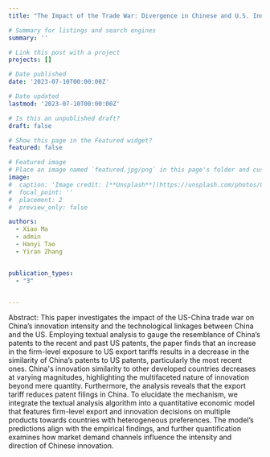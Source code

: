 ```yaml
---
title: "The Impact of the Trade War: Divergence in Chinese and U.S. Innovations in the Post-Conflict Era"

# Summary for listings and search engines
summary: ''

# Link this post with a project
projects: []

# Date published
date: '2023-07-10T00:00:00Z'

# Date updated
lastmod: '2023-07-10T00:00:00Z'

# Is this an unpublished draft?
draft: false

# Show this page in the Featured widget?
featured: false

# Featured image
# Place an image named `featured.jpg/png` in this page's folder and customize its options here.
image:
#  caption: 'Image credit: [**Unsplash**](https://unsplash.com/photos/CpkOjOcXdUY)'
#  focal_point: ''
#  placement: 2
#  preview_only: false

authors:
  - Xiao Ma
  - admin
  - Hanyi Tao
  - Yiran Zhang


publication_types:
  - "3"


---
```


Abstract: This paper investigates the impact of the US-China trade war on China’s innovation intensity and the technological linkages between China and the US. Employing textual analysis to gauge the resemblance of China’s patents to the recent and past US patents, the paper finds that an increase in the firm-level exposure to US export tariffs results in a decrease in the similarity of China’s patents to US patents, particularly the most recent ones. China's innovation similarity to other developed countries decreases at varying magnitudes, highlighting the multifaceted nature of innovation beyond mere quantity. Furthermore, the analysis reveals that the export tariff reduces patent filings in China. To elucidate the mechanism, we integrate the textual analysis algorithm into a quantitative economic model that features firm-level export and innovation decisions on multiple products towards countries with heterogeneous preferences. The model’s predictions align with the empirical findings, and further quantification examines how market demand channels influence the intensity and direction of Chinese innovation.